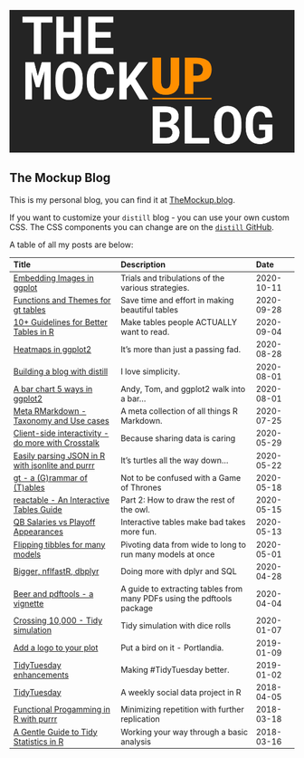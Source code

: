 
![](static/site-preview.png)

## The Mockup Blog

This is my personal blog, you can find it at
[TheMockup.blog](https://themockup.blog/).

If you want to customize your `distill` blog - you can use your own
custom CSS. The CSS components you can change are on the [`distill`
GitHub](https://github.com/rstudio/distill/blob/6be30c96dc469fcc0e3799d23ddfaac72c2a6466/inst/rmarkdown/templates/distill_article/resources/distill.html).

A table of all my posts are below:

| Title                                                                                                                                          | Description                                                            | Date       |
| :--------------------------------------------------------------------------------------------------------------------------------------------- | :--------------------------------------------------------------------- | :--------- |
| [Embedding Images in ggplot](https://themockup.blog/posts/2020-10-11-embedding-images-in-ggplot)                                               | Trials and tribulations of the various strategies.                     | 2020-10-11 |
| [Functions and Themes for gt tables](https://themockup.blog/posts/2020-09-26-functions-and-themes-for-gt-tables)                               | Save time and effort in making beautiful tables                        | 2020-09-28 |
| [10+ Guidelines for Better Tables in R](https://themockup.blog/posts/2020-09-04-10-table-rules-in-r)                                           | Make tables people ACTUALLY want to read.                              | 2020-09-04 |
| [Heatmaps in ggplot2](https://themockup.blog/posts/2020-08-28-heatmaps-in-ggplot2)                                                             | It’s more than just a passing fad.                                     | 2020-08-28 |
| [Building a blog with distill](https://themockup.blog/posts/2020-08-01-building-a-blog-with-distill)                                           | I love simplicity.                                                     | 2020-08-01 |
| [A bar chart 5 ways in ggplot2](https://themockup.blog/posts/2020-08-05-a-bar-chart-5-ways)                                                    | Andy, Tom, and ggplot2 walk into a bar…                                | 2020-08-01 |
| [Meta RMarkdown - Taxonomy and Use cases](https://themockup.blog/posts/2020-07-25-meta-rmarkdown)                                              | A meta collection of all things R Markdown.                            | 2020-07-25 |
| [Client-side interactivity - do more with Crosstalk](https://themockup.blog/posts/2020-05-29-client-side-interactivity-do-more-with-crosstalk) | Because sharing data is caring                                         | 2020-05-29 |
| [Easily parsing JSON in R with jsonlite and purrr](https://themockup.blog/posts/2020-05-22-parsing-json-in-r-with-jsonlite)                    | It’s turtles all the way down…                                         | 2020-05-22 |
| [gt - a (G)rammar of (T)ables](https://themockup.blog/posts/2020-05-16-gt-a-grammer-of-tables)                                                 | Not to be confused with a Game of Thrones                              | 2020-05-18 |
| [reactable - An Interactive Tables Guide](https://themockup.blog/posts/2020-05-13-reactable-tables-the-rest-of-the-owl)                        | Part 2: How to draw the rest of the owl.                               | 2020-05-15 |
| [QB Salaries vs Playoff Appearances](https://themockup.blog/posts/2020-05-13-qb-salaries-vs-playoff-appearances)                               | Interactive tables make bad takes more fun.                            | 2020-05-13 |
| [Flipping tibbles for many models](https://themockup.blog/posts/2020-05-01-tidy-long-models)                                                   | Pivoting data from wide to long to run many models at once             | 2020-05-01 |
| [Bigger, nflfastR, dbplyr](https://themockup.blog/posts/2019-04-28-nflfastr-dbplyr-rsqlite)                                                    | Doing more with dplyr and SQL                                          | 2020-04-28 |
| [Beer and pdftools - a vignette](https://themockup.blog/posts/2020-04-03-beer-and-pdftools-a-vignette)                                         | A guide to extracting tables from many PDFs using the pdftools package | 2020-04-04 |
| [Crossing 10,000 - Tidy simulation](https://themockup.blog/posts/2020-04-03-crossing-10000-tidy-simulation)                                    | Tidy simulation with dice rolls                                        | 2020-01-07 |
| [Add a logo to your plot](https://themockup.blog/posts/2019-01-09-add-a-logo-to-your-plot)                                                     | Put a bird on it - Portlandia.                                         | 2019-01-09 |
| [TidyTuesday enhancements](https://themockup.blog/posts/2019-01-02-tidytuesday-enhancements)                                                   | Making \#TidyTuesday better.                                           | 2019-01-02 |
| [TidyTuesday](https://themockup.blog/posts/2018-12-11-tidytuesday-a-weekly-social-data-project-in-r)                                           | A weekly social data project in R                                      | 2018-04-05 |
| [Functional Progamming in R with purrr](https://themockup.blog/posts/2018-12-11-functional-progamming-in-r-with-purrr)                         | Minimizing repetition with further replication                         | 2018-03-18 |
| [A Gentle Guide to Tidy Statistics in R](https://themockup.blog/posts/2018-12-10-a-gentle-guide-to-tidy-statistics-in-r)                       | Working your way through a basic analysis                              | 2018-03-16 |
